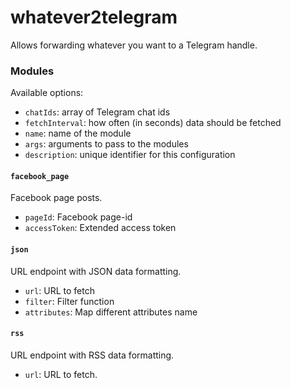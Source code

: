 # whatever2telegram

Allows forwarding whatever you want to a Telegram handle.

### Modules

Available options:

- `chatIds`: array of Telegram chat ids
- `fetchInterval`: how often (in seconds) data should be fetched
- `name`: name of the module
- `args`: arguments to pass to the modules
- `description`: unique identifier for this configuration

#### `facebook_page`

Facebook page posts.

- `pageId`: Facebook page-id
- `accessToken`: Extended access token

#### `json`

URL endpoint with JSON data formatting.

- `url`: URL to fetch
- `filter`: Filter function
- `attributes`: Map different attributes name

#### `rss`

URL endpoint with RSS data formatting.

- `url`: URL to fetch.
